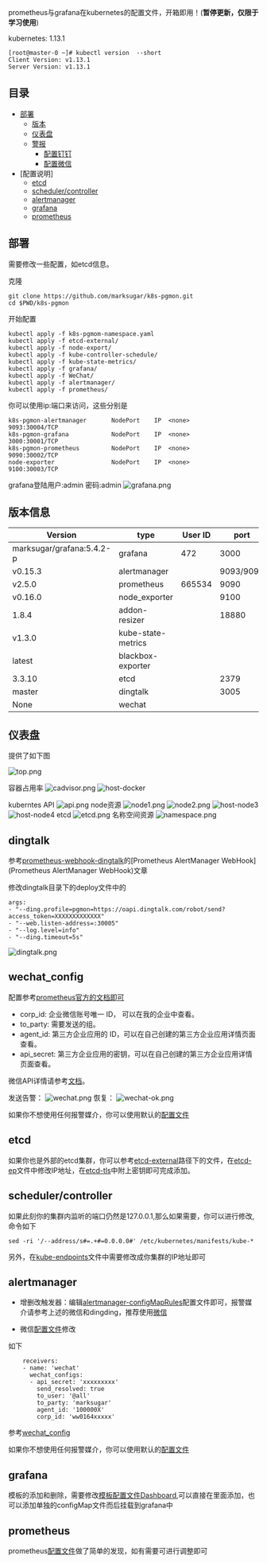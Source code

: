 prometheus与grafana在kubernetes的配置文件，开箱即用！(**暂停更新，仅限于学习使用**)

kubernetes: 1.13.1
```
[root@master-0 ~]# kubectl version  --short 
Client Version: v1.13.1
Server Version: v1.13.1
```
## 目录

- [部署](#部署)
  - [版本](#版本信息)
  - [仪表盘](#仪表盘)
  - [警报](警报)
    - [配置钉钉](#dingtalk)
	- [配置微信](#wechat_config)
- [配置说明]	
  - [etcd](#etcd)
  - [scheduler/controller](#scheduler/controller)
  - [alertmanager](#alertmanager)
  - [grafana](#grafana)
  - [prometheus](#prometheus)
	
## 部署

需要修改一些配置，如etcd信息。

克隆
```
git clone https://github.com/marksugar/k8s-pgmon.git
cd $PWD/k8s-pgmon
```
开始配置
```
kubectl apply -f k8s-pgmom-namespace.yaml 
kubectl apply -f etcd-external/
kubectl apply -f node-export/
kubectl apply -f kube-controller-schedule/
kubectl apply -f kube-state-metrics/
kubectl apply -f grafana/
kubectl apply -f WeChat/
kubectl apply -f alertmanager/
kubectl apply -f prometheus/
```

你可以使用ip:端口来访问，这些分别是
```
k8s-pgmon-alertmanager       NodePort    IP  <none>        9093:30004/TCP
k8s-pgmon-grafana            NodePort    IP  <none>        3000:30001/TCP
k8s-pgmon-prometheus         NodePort    IP  <none>        9090:30002/TCP
node-exporter                NodePort    IP  <none>        9100:30003/TCP
```
grafana登陆用户:admin  密码:admin
![grafana.png](https://raw.githubusercontent.com/marksugar/k8s-pgmon/master/Dashboard/image/grafana.png)


## 版本信息

| Version     | type                | User ID | port      |
| ----------- | --------------------| ------- | --------- |
| marksugar/grafana:5.4.2-p      | grafana             | 472     | 3000      |
| v0.15.3     | alertmanager        |         | 9093/9094 |
| v2.5.0      | prometheus          | 665534  | 9090      |
| v0.16.0     | node_exporter       |         | 9100      |
| 1.8.4       | addon-resizer       |         | 18880     |
| v1.3.0      | kube-state-metrics  |         |       |
| latest      | blackbox-exporter   |         |       |
| 3.3.10      | etcd                |         | 2379      |
| master      | dingtalk            |         | 3005      |
| None      | wechat            |         |       |


## 仪表盘

提供了如下图

![top.png](https://raw.githubusercontent.com/marksugar/k8s-pgmon/master/Dashboard/image/top.png)

容器占用率
![cadvisor.png](https://raw.githubusercontent.com/marksugar/k8s-pgmon/master/Dashboard/image/cadvisor-brief.png)
![host-docker](https://raw.githubusercontent.com/marksugar/k8s-pgmon/master/Dashboard/image/docker.png)

kuberntes API
![api.png](https://raw.githubusercontent.com/marksugar/k8s-pgmon/master/Dashboard/image/api.png)
node资源
![node1.png](https://raw.githubusercontent.com/marksugar/k8s-pgmon/master/Dashboard/image/node1.png)
![node2.png](https://raw.githubusercontent.com/marksugar/k8s-pgmon/master/Dashboard/image/node2.png)
![host-node3](https://raw.githubusercontent.com/marksugar/k8s-pgmon/master/Dashboard/image/node3.png)
![host-node4](https://raw.githubusercontent.com/marksugar/k8s-pgmon/master/Dashboard/image/node4.png)
etcd
![etcd.png](https://raw.githubusercontent.com/marksugar/k8s-pgmon/master/Dashboard/image/etcd.png)
名称空间资源
![namespace.png](https://raw.githubusercontent.com/marksugar/k8s-pgmon/master/Dashboard/image/namespace.png)
## dingtalk
参考[prometheus-webhook-dingtalk](https://github.com/timonwong/prometheus-webhook-dingtalk)的[Prometheus AlertManager WebHook](Prometheus AlertManager WebHook)文章

修改dingtalk目录下的deploy文件中的
```
args:
- "--ding.profile=pgmon=https://oapi.dingtalk.com/robot/send?access_token=XXXXXXXXXXXXX"
- "--web.listen-address=:30005"
- "--log.level=info"
- "--ding.timeout=5s"
```		
![dingtalk.png](https://raw.githubusercontent.com/marksugar/k8s-pgmon/master/Dashboard/image/dingtalk.png)

## wechat_config

配置参考[prometheus官方的文档即可](https://prometheus.io/docs/alerting/configuration/#wechat_config)
- corp_id: 企业微信账号唯一 ID， 可以在我的企业中查看。
- to_party: 需要发送的组。
- agent_id: 第三方企业应用的 ID，可以在自己创建的第三方企业应用详情页面查看。
- api_secret: 第三方企业应用的密钥，可以在自己创建的第三方企业应用详情页面查看。

微信API详情请参考[文档](https://work.weixin.qq.com/api/doc#90000/90135/90236/%E6%96%87%E6%9C%AC%E6%B6%88%E6%81%AF)。

发送告警：
![wechat.png](https://raw.githubusercontent.com/marksugar/k8s-pgmon/master/Dashboard/image/wechat.png)
恢复：
![wechat-ok.png](https://raw.githubusercontent.com/marksugar/k8s-pgmon/master/Dashboard/image/wechat-ok.png)

如果你不想使用任何报警媒介，你可以使用默认的[配置文件](https://github.com/marksugar/k8s-pgmon/blob/master/alertmanager/alertmanager-configmap.yaml_default)

## etcd
如果你也是外部的etcd集群，你可以参考[etcd-external](https://github.com/marksugar/k8s-pgmon/tree/master/etcd-external)路径下的文件，在[etcd-ep](https://github.com/marksugar/k8s-pgmon/blob/master/etcd-external/etcd-ep.yaml)文件中修改IP地址，在[etcd-tls](https://github.com/marksugar/k8s-pgmon/blob/master/etcd-external/etcd-tls.yaml)中附上密钥即可完成添加。

## scheduler/controller
如果此刻你的集群内监听的端口仍然是127.0.0.1,那么如果需要，你可以进行修改,命令如下
```
sed -ri '/--address/s#=.+#=0.0.0.0#' /etc/kubernetes/manifests/kube-*
```
另外，在[kube-endpoints](https://github.com/marksugar/k8s-pgmon/blob/master/kube-controller-schedule/kube-endpoints.yaml)文件中需要修改成你集群的IP地址即可
## alertmanager
- 增删改触发器：编辑[alertmanager-configMapRules](https://github.com/marksugar/k8s-pgmon/blob/master/alertmanager/alertmanager-configMapRules.yaml)配置文件即可，报警媒介请参考上述的微信和dingding，推荐使用[微信](https://github.com/marksugar/k8s-pgmon/tree/master/WeChat)

- 微信[配置文件](https://github.com/marksugar/k8s-pgmon/blob/master/WeChat/alertmanager-configMapWechat.yaml)修改

如下

```
    receivers:
    - name: 'wechat'
      wechat_configs:
      - api_secret: 'xxxxxxxxx'
        send_resolved: true
        to_user: '@all'
        to_party: 'marksugar'
        agent_id: '100000X'
        corp_id: 'ww0164xxxxx'
```		
参考[wechat_config](https://github.com/marksugar/k8s-pgmon#wechat_config)

如果你不想使用任何报警媒介，你可以使用默认的[配置文件](https://github.com/marksugar/k8s-pgmon/blob/master/alertmanager/alertmanager-configmap.yaml_default)

## grafana

模板的添加和删除，需要修改[模板配置文件Dashboard](https://github.com/marksugar/k8s-pgmon/blob/master/grafana/grafana-configMapDashboardDefinitions.yaml),可以直接在里面添加，也可以添加单独的configMap文件而后挂载到grafana中

## prometheus

prometheus[配置文件](https://github.com/marksugar/k8s-pgmon/blob/master/prometheus/prometheus-configmap.yaml)做了简单的发现，如有需要可进行调整即可



